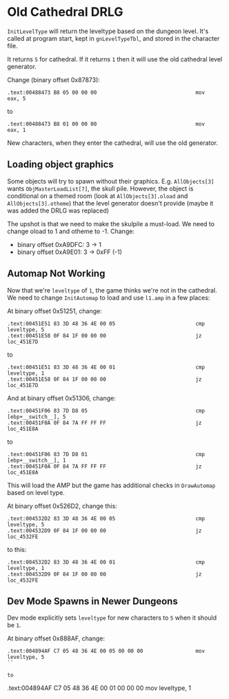 Old Cathedral DRLG
===============================================================================

`InitLevelType` will return the leveltype based on the dungeon level. It's called at program start, kept in `gnLevelTypeTbl`, and stored in the character file.

It returns `5` for cathedral. If it returns `1` then it will use the old cathedral level generator.

Change (binary offset 0x87873):

```
.text:00488473 B8 05 00 00 00                                mov     eax, 5
```

to

```
.text:00488473 B8 01 00 00 00                                mov     eax, 1
```

New characters, when they enter the cathedral, will use the old generator.

Loading object graphics
-------------------------------------------------------------------------------

Some objects will try to spawn without their graphics. E.g. `AllObjects[3]` wants `ObjMasterLoadList[7]`, the skull pile. However, the object is conditional on a themed room (look at `AllObjects[3].oload` and `AllObjects[3].otheme`) that the level generator doesn't provide (maybe it was added the DRLG was replaced)

The upshot is that we need to make the skulpile a must-load. We need to change oload to 1 and otheme to -1. Change:

 * binary offset 0xA9DFC: 3 -> 1
 * binary offset 0xA9E01: 3 -> 0xFF (-1)

Automap Not Working
-------------------------------------------------------------------------------

Now that we're `leveltype` of `1`, the game thinks we're not in the cathedral. We need to change `InitAutomap` to load and use `l1.amp` in a few places:

At binary offset 0x51251, change:

```
.text:00451E51 83 3D 48 36 4E 00 05                          cmp     leveltype, 5
.text:00451E58 0F 84 1F 00 00 00                             jz      loc_451E7D
```

to

```
.text:00451E51 83 3D 48 36 4E 00 01                          cmp     leveltype, 1
.text:00451E58 0F 84 1F 00 00 00                             jz      loc_451E7D
```

And at binary offset 0x51306, change:

```
.text:00451F06 83 7D D8 05                                   cmp     [ebp+__switch__], 5
.text:00451F0A 0F 84 7A FF FF FF                             jz      loc_451E8A
```

to

```
.text:00451F06 83 7D D8 01                                   cmp     [ebp+__switch__], 1
.text:00451F0A 0F 84 7A FF FF FF                             jz      loc_451E8A
```

This will load the AMP but the game has additional checks in `DrawAutomap` based on level type.

At binary offset 0x526D2, change this:

```
.text:004532D2 83 3D 48 36 4E 00 05                          cmp     leveltype, 5
.text:004532D9 0F 84 1F 00 00 00                             jz      loc_4532FE
```

to this:

```
.text:004532D2 83 3D 48 36 4E 00 01                          cmp     leveltype, 1
.text:004532D9 0F 84 1F 00 00 00                             jz      loc_4532FE
```

Dev Mode Spawns in Newer Dungeons
-------------------------------------------------------------------------------

Dev mode explicitly sets `leveltype` for new characters to `5` when it should be `1`.

At binary offset 0x888AF, change:

```
.text:004894AF C7 05 48 36 4E 00 05 00 00 00                 mov     leveltype, 5
``

to

```
.text:004894AF C7 05 48 36 4E 00 01 00 00 00                 mov     leveltype, 1
```
